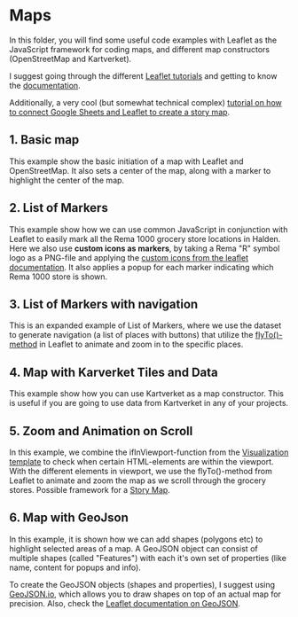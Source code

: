 # Maps
In this folder, you will find some useful code examples with Leaflet as the JavaScript framework for coding maps, and different map constructors (OpenStreetMap and Kartverket).

I suggest going through the different [Leaflet tutorials](https://leafletjs.com/examples.html) and getting to know the [documentation](https://leafletjs.com/reference.html).

Additionally, a very cool (but somewhat technical complex) [tutorial on how to connect Google Sheets and Leaflet to create a story map](https://handsondataviz.org/leaflet-storymaps-with-google-sheets.html#leaflet-storymaps-with-google-sheets).

## 1. Basic map
This example show the basic initiation of a map with Leaflet and OpenStreetMap. It also sets a center of the map, along with a marker to highlight the center of the map.

## 2. List of Markers
This example show how we can use common JavaScript in conjunction with Leaflet to easily mark all the Rema 1000 grocery store locations in Halden. Here we also use **custom icons as markers**, by taking a Rema "R" symbol logo as a PNG-file and applying the [custom icons from the leaflet documentation](https://leafletjs.com/examples/custom-icons/). It also applies a popup for each marker indicating which Rema 1000 store is shown.

## 3. List of Markers with navigation
This is an expanded example of List of Markers, where we use the dataset to generate navigation (a list of places with buttons) that utilize the [flyTo()-method](https://leafletjs.com/reference.html#map-flyto) in Leaflet to animate and zoom in to the specific places.

## 4. Map with Karverket Tiles and Data
This example show how you can use Kartverket as a map constructor. This is useful if you are going to use data from Kartverket in any of your projects.

## 5. Zoom and Animation on Scroll
In this example, we combine the ifInViewport-function from the [Visualization template](https://github.com/toremake/communicationdesign/blob/main/VisualizationTemplate/story.html) to check when certain HTML-elements are within the viewport. With the different elements in viewport, we use the flyTo()-method from Leaflet to animate and zoom the map as we scroll through the grocery stores. Possible framework for a [Story Map](https://www.esri.com/about/newsroom/arcuser/what-can-you-do-with-a-story-map/).

## 6. Map with GeoJson
In this example, it is shown how we can add shapes (polygons etc) to highlight selected areas of a map. A GeoJSON object can consist of multiple shapes (called "Features") with each it's own set of properties (like name, content for popups and info).

To create the GeoJSON objects (shapes and properties), I suggest using [GeoJSON.io](http://geojson.io/), which allows you to draw shapes on top of an actual map for precision. Also, check the [Leaflet documentation on GeoJSON](https://leafletjs.com/examples/geojson/).

